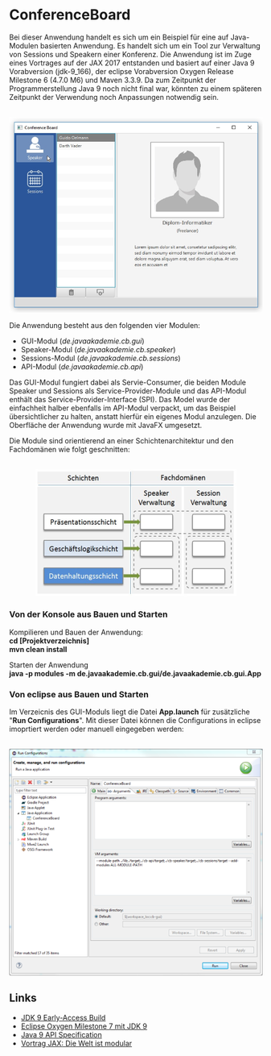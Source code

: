 # ConferenceBoard

Bei dieser Anwendung handelt es sich um ein Beispiel für eine auf Java-Modulen basierten Anwendung. Es handelt sich um ein Tool zur Verwaltung von Sessions und Speakern einer Konferenz. Die Anwendung ist im Zuge eines Vortrages auf der JAX 2017 entstanden und basiert auf einer Java 9 Vorabversion (jdk-9_166), der eclipse Vorabversion Oxygen Release Milestone 6 (4.7.0 M6) und Maven 3.3.9. Da zum Zeitpunkt der Programmerstellung Java 9 noch nicht final war, könnten zu einem späteren Zeitpunkt der Verwendung noch Anpassungen notwendig sein.
<p align="center"><br/>
  <img src="https://github.com/javaakademie/ConferenceBoard/blob/master/preview.png" border="0">
</p>

Die Anwendung besteht aus den folgenden vier Modulen:
- GUI-Modul (*de.javaakademie.cb.gui*)
- Speaker-Modul (*de.javaakademie.cb.speaker*)
- Sessions-Modul (*de.javaakademie.cb.sessions*) 
- API-Modul (*de.javaakademie.cb.api*)

Das GUI-Modul fungiert dabei als Servie-Consumer, die beiden Module Speaker und Sessions als Service-Provider-Module und das API-Modul enthält das Service-Provider-Interface (SPI). Das Model wurde der einfachheit halber ebenfalls im API-Modul verpackt, um das Beispiel übersichtlicher zu halten, anstatt hierfür ein eigenes Modul anzulegen. Die Oberfläche der Anwendung wurde mit JavaFX umgesetzt.

Die Module sind orientierend an einer Schichtenarchitektur und den Fachdomänen wie folgt geschnitten:

<p align="center"><br/>
  <img src="https://github.com/javaakademie/ConferenceBoard/blob/master/loesungsansatz.png" border="0">
</p>


###  Von der Konsole aus Bauen und Starten ### 

Kompilieren und Bauen der Anwendung:<br/>
**cd [Projektverzeichnis]**<br/>
**mvn clean install**

Starten der Anwendung<br/>
**java -p modules -m de.javaakademie.cb.gui/de.javaakademie.cb.gui.App**


###  Von eclipse aus Bauen und Starten ### 

Im Verzeicnis des GUI-Moduls liegt die Datei **App.launch** für zusätzliche "**Run Configurations**".
Mit dieser Datei können die Configurations in eclipse imoprtiert werden oder manuell eingegeben werden:

<p align="center"><br/>
  <img src="https://github.com/javaakademie/ConferenceBoard/blob/master/runConfigurations.png" border="0">
</p>


## Links ##

* [JDK 9 Early-Access Build](https://jdk.java.net/9/)
* [Eclipse Oxygen Milestone 7 mit JDK 9](http://javaakademie.de/blog/java-9-ea-oxygen)
* [Java 9 API Specification](http://download.java.net/java/jdk9/docs/api/overview-summary.html)
* [Vortrag JAX: Die Welt ist modular](https://jax.de/session/die-welt-ist-modular/)
